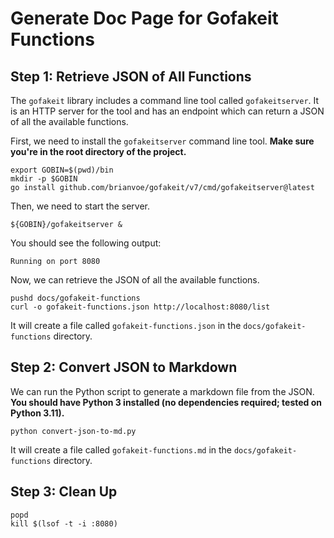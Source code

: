 # Generate Doc Page for Gofakeit Functions

## Step 1: Retrieve JSON of All Functions

The `gofakeit` library includes a command line tool called `gofakeitserver`. It is an HTTP server for the tool and has an endpoint which can return a JSON of all the available functions.

First, we need to install the `gofakeitserver` command line tool. **Make sure you're in the root directory of the project.**

```shell
export GOBIN=$(pwd)/bin
mkdir -p $GOBIN
go install github.com/brianvoe/gofakeit/v7/cmd/gofakeitserver@latest
```

Then, we need to start the server.

```shell
${GOBIN}/gofakeitserver &
```

You should see the following output:

```text
Running on port 8080
```

Now, we can retrieve the JSON of all the available functions.

```shell
pushd docs/gofakeit-functions
curl -o gofakeit-functions.json http://localhost:8080/list
```

It will create a file called `gofakeit-functions.json` in the `docs/gofakeit-functions` directory.

## Step 2: Convert JSON to Markdown

We can run the Python script to generate a markdown file from the JSON. **You should have Python 3 installed (no dependencies required; tested on Python 3.11).**

```shell
python convert-json-to-md.py
```

It will create a file called `gofakeit-functions.md` in the `docs/gofakeit-functions` directory.

## Step 3: Clean Up

```shell
popd
kill $(lsof -t -i :8080)
```